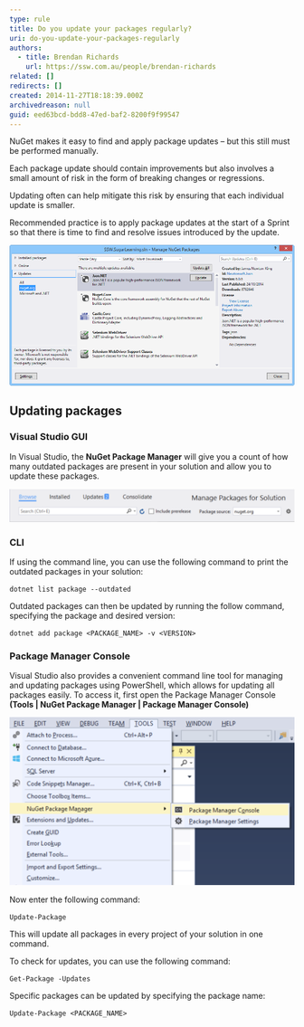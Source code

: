 ```yaml
---
type: rule
title: Do you update your packages regularly?
uri: do-you-update-your-packages-regularly
authors:
  - title: Brendan Richards
    url: https://ssw.com.au/people/brendan-richards
related: []
redirects: []
created: 2014-11-27T18:18:39.000Z
archivedreason: null
guid: eed63bcd-bdd8-47ed-baf2-8200f9f99547
---
```

NuGet makes it easy to find and apply package updates – but this still must be performed manually.

<!--endintro-->

Each package update should contain improvements but also involves a small amount of risk in the form of breaking changes or regressions.

Updating often can help mitigate this risk by ensuring that each individual update is smaller.

Recommended practice is to apply package updates at the start of a Sprint so that there is time to find and resolve issues introduced by the update.

![Figure: NuGet package updates](update-nuget.png)

## Updating packages

### Visual Studio GUI

In Visual Studio, the **NuGet Package Manager** will give you a count of how many outdated packages are present in your solution and allow you to update these packages.

![Figure: The NuGet Package Manager in Visual Studio displays a convenient badge with the amount of outdated packages (2 in this example)](update-count.png)

### CLI

If using the command line, you can use the following command to print the outdated packages in your solution:

```shell
dotnet list package --outdated
```

Outdated packages can then be updated by running the follow command, specifying the package and desired version:

```shell
dotnet add package <PACKAGE_NAME> -v <VERSION>
```

### Package Manager Console

Visual Studio also provides a convenient command line tool for managing and updating packages using PowerShell, which allows for updating all packages easily. To access it, first open the Package Manager Console **(Tools | NuGet Package Manager | Package Manager Console)**

![Figure: The Package Manager Console allows for easy management of packages using the command line](package-manager-console.png)

Now enter the following command:

```shell
Update-Package
```

This will update all packages in every project of your solution in one command.

To check for updates, you can use the following command:

```shell
Get-Package -Updates
``` 

Specific packages can be updated by specifying the package name:

```shell
Update-Package <PACKAGE_NAME>
```